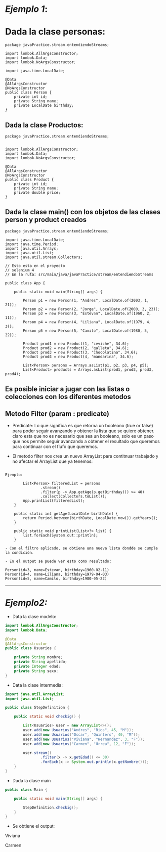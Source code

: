 # _Ejemplo 1_:

# Dada la clase personas:

```shell
package javaPractice.stream.entendiendoStreams;

import lombok.AllArgsConstructor;
import lombok.Data;
import lombok.NoArgsConstructor;

import java.time.LocalDate;

@Data
@AllArgsConstructor
@NoArgsConstructor
public class Person {
    private int id;
    private String name;
    private LocalDate birthday;
}
```

## Dada la clase Productos:

```shell
package javaPractice.stream.entendiendoStreams;


import lombok.AllArgsConstructor;
import lombok.Data;
import lombok.NoArgsConstructor;

@Data
@AllArgsConstructor
@NoArgsConstructor
public class Product {
    private int id;
    private String name;
    private double price;
}
```

## Dada la clase main() con los objetos de las clases person y product creados

```shell
package javaPractice.stream.entendiendoStreams;

import java.time.LocalDate;
import java.time.Period;
import java.util.Arrays;
import java.util.List;
import java.util.stream.Collectors;

// Esto esta en el proyecto
// selenium_4
// En la ruta: src/main/java/javaPractice/stream/entendiendoStreams

public class App {

    public static void main(String[] args) {

        Person p1 = new Person(1, "Andres", LocalDate.of(2003, 1, 21));
        Person p2 = new Person(2, "Jorge", LocalDate.of(2000, 3, 23));
        Person p3 = new Person(3, "Estevan", LocalDate.of(1960, 2, 11));
        Person p4 = new Person(4, "Liliana", LocalDate.of(1979, 4, 3));
        Person p5 = new Person(5, "Camilo", LocalDate.of(1980, 5, 22));

        Product prod1 = new Product(1, "ceviche", 34.6);
        Product prod2 = new Product(2, "galleta", 34.6);
        Product prod3 = new Product(3, "chocolatina", 34.6);
        Product prod4 = new Product(4, "mandarina", 34.6);

        List<Person> persons = Arrays.asList(p1, p2, p3, p4, p5);
        List<Product> products = Arrays.asList(prod1, prod2, prod3, prod4);

```

## Es posible iniciar a jugar con las listas o colecciones con los diferentes metodos

## Metodo Filter (param : predicate)

- Predicate: Lo que significa es que retorna un booleano (true or false)
  para poder seguir avanzando y obtener la lista que se quiere obtener. claro esta que no es necesario que sea un booleano, solo es un paso que nos permite seguir avanzando a obtener el resultado que queremos para continuar con el flufo que queremos.

- El metodo filter nos crea un nuevo ArrayList para contitnuar trabajado y no afectar el ArrayList que ya tenemos:

```shell

Ejemplo:

        List<Person> filteredList = persons
                .stream()
                .filter(p -> App.getAge(p.getBirthday()) >= 40)
                .collect(Collectors.toList());
        App.printList(filteredList);
    }

    public static int getAge(LocalDate birthDate) {
        return Period.between(birthDate, LocalDate.now()).getYears();
    }

    public static void printList(List<?> list) {
        list.forEach(System.out::println);
    }

- Con el filtro aplicado, se obtiene una nueva lista dondde se cumple la condición.

- En el output se puede ver esto como resultado:

Person(id=3, name=Estevan, birthday=1960-02-11)
Person(id=4, name=Liliana, birthday=1979-04-03)
Person(id=5, name=Camilo, birthday=1980-05-22)
```

---

# _Ejemplo2:_

- Data la clase modelo:

```java
import lombok.AllArgsConstructor;
import lombok.Data;

@Data
@AllArgsConstructor
public class Usuarios {

    private String nombre;
    private String apellido;
    private Integer edad;
    private String sexo;
}
```

- Data la clase intermedia:

```java
import java.util.ArrayList;
import java.util.List;

public class StepDefinition {

    public static void checkig() {

        List<Usuarios> user = new ArrayList<>();
        user.add(new Usuarios("Andres", "Rios", 45, "M"));
        user.add(new Usuarios("Oscar", "Quintero", 40, "M"));
        user.add(new Usuarios("Viviana", "Hernandez", 3, "F"));
        user.add(new Usuarios("Carmen", "Urrea", 12, "F"));

        user.stream()
                .filter(x -> x.getEdad() <= 30)
                .forEach(x -> System.out.println(x.getNombre()));
    }
}
```

- Dada la clase main

```java
public class Main {

    public static void main(String[] args) {

        StepDefinition.checkig();
    }
}
```

- Se obtiene el output:

Viviana

Carmen

